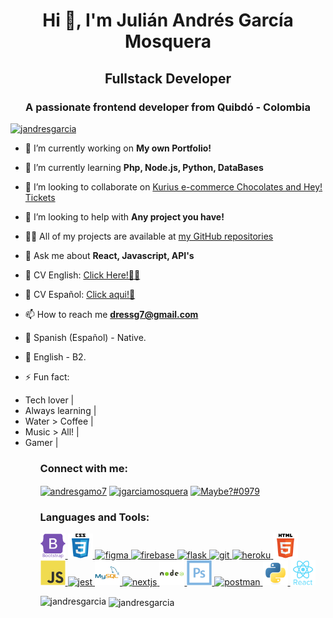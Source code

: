 <h1 align="center">Hi 👋, I'm Julián Andrés García Mosquera</h1>
<h2 align="center">Fullstack Developer</h2>
<h3 align="center">A passionate frontend developer from Quibdó - Colombia</h3>

<p align="left"> <a href="https://github.com/ryo-ma/github-profile-trophy"><img src="https://github-profile-trophy.vercel.app/?username=jandresgarcia&rank=S,AAA,BBB,CCC&theme=monokai" alt="jandresgarcia" /></a>


- 🔭 I’m currently working on **My own Portfolio!**

- 🌱 I’m currently learning **Php, Node.js, Python, DataBases**

- 👯 I’m looking to collaborate on [Kurius e-commerce Chocolates and Hey! Tickets](https://github.com/ItsMeRichArt/kuriuschocolate-ecommerce-webpage)

- 🤝 I’m looking to help with **Any project you have!**

- 👨‍💻 All of my projects are available at [my GitHub repositories](https://github.com/JAndresGarcia?tab=repositories)



- 💬 Ask me about **React, Javascript, API's**

- 📄 CV English: [Click Here!👨‍💻](https://drive.google.com/file/d/1ce9OzPF9-CLjD0h26IqOviAkgcKls8Ei/view?usp=sharing)
- 📄 CV Español: [Click aqui!👋](https://drive.google.com/file/d/15qhVNLGPjxVYOzx5vMgDQeSgVpUVFhfZ/view?usp=sharing)



- 📫 How to reach me **dressg7@gmail.com**



- 💬 Spanish (Español) - Native. 
- 💬 English - B2.

- ⚡ Fun fact: 

<ul> 
  <li>Tech lover | </li>
  <li>Always learning | </li>
  <li>Water > Coffee | </li>
  <li>Music > All! | </li>
  <li>Gamer | </li>
<ul/>
  
<h3 align="left">Connect with me:</h3>
<p align="left">
<a href="https://twitter.com/andresgamo7" target="blank"><img align="center" src="https://raw.githubusercontent.com/rahuldkjain/github-profile-readme-generator/master/src/images/icons/Social/twitter.svg" alt="andresgamo7" height="30" width="40" /></a>
<a href="https://linkedin.com/in/jgarciamosquera" target="blank"><img align="center" src="https://raw.githubusercontent.com/rahuldkjain/github-profile-readme-generator/master/src/images/icons/Social/linked-in-alt.svg" alt="jgarciamosquera" height="30" width="40" /></a>
<a href="https://discord.gg/Maybe?#0979" target="blank"><img align="center" src="https://raw.githubusercontent.com/rahuldkjain/github-profile-readme-generator/master/src/images/icons/Social/discord.svg" alt="Maybe?#0979" height="30" width="40" /></a>
</p>

<h3 align="left">Languages and Tools:</h3>
<p align="left"> <a href="https://getbootstrap.com" target="_blank" rel="noreferrer"> <img src="https://raw.githubusercontent.com/devicons/devicon/master/icons/bootstrap/bootstrap-plain-wordmark.svg" alt="bootstrap" width="40" height="40"/> </a> <a href="https://www.w3schools.com/css/" target="_blank" rel="noreferrer"> <img src="https://raw.githubusercontent.com/devicons/devicon/master/icons/css3/css3-original-wordmark.svg" alt="css3" width="40" height="40"/> </a> <a href="https://www.figma.com/" target="_blank" rel="noreferrer"> <img src="https://www.vectorlogo.zone/logos/figma/figma-icon.svg" alt="figma" width="40" height="40"/> </a> <a href="https://firebase.google.com/" target="_blank" rel="noreferrer"> <img src="https://www.vectorlogo.zone/logos/firebase/firebase-icon.svg" alt="firebase" width="40" height="40"/> </a> <a href="https://flask.palletsprojects.com/" target="_blank" rel="noreferrer"> <img src="https://www.vectorlogo.zone/logos/pocoo_flask/pocoo_flask-icon.svg" alt="flask" width="40" height="40"/> </a> <a href="https://git-scm.com/" target="_blank" rel="noreferrer"> <img src="https://www.vectorlogo.zone/logos/git-scm/git-scm-icon.svg" alt="git" width="40" height="40"/> </a> <a href="https://heroku.com" target="_blank" rel="noreferrer"> <img src="https://www.vectorlogo.zone/logos/heroku/heroku-icon.svg" alt="heroku" width="40" height="40"/> </a> <a href="https://www.w3.org/html/" target="_blank" rel="noreferrer"> <img src="https://raw.githubusercontent.com/devicons/devicon/master/icons/html5/html5-original-wordmark.svg" alt="html5" width="40" height="40"/> </a> <a href="https://developer.mozilla.org/en-US/docs/Web/JavaScript" target="_blank" rel="noreferrer"> <img src="https://raw.githubusercontent.com/devicons/devicon/master/icons/javascript/javascript-original.svg" alt="javascript" width="40" height="40"/> </a> <a href="https://jestjs.io" target="_blank" rel="noreferrer"> <img src="https://www.vectorlogo.zone/logos/jestjsio/jestjsio-icon.svg" alt="jest" width="40" height="40"/> </a> <a href="https://www.mysql.com/" target="_blank" rel="noreferrer"> <img src="https://raw.githubusercontent.com/devicons/devicon/master/icons/mysql/mysql-original-wordmark.svg" alt="mysql" width="40" height="40"/> </a> <a href="https://nextjs.org/" target="_blank" rel="noreferrer"> <img src="https://cdn.worldvectorlogo.com/logos/nextjs-2.svg" alt="nextjs" width="40" height="40"/> </a> <a href="https://nodejs.org" target="_blank" rel="noreferrer"> <img src="https://raw.githubusercontent.com/devicons/devicon/master/icons/nodejs/nodejs-original-wordmark.svg" alt="nodejs" width="40" height="40"/> </a> <a href="https://www.photoshop.com/en" target="_blank" rel="noreferrer"> <img src="https://raw.githubusercontent.com/devicons/devicon/master/icons/photoshop/photoshop-line.svg" alt="photoshop" width="40" height="40"/> </a> <a href="https://postman.com" target="_blank" rel="noreferrer"> <img src="https://www.vectorlogo.zone/logos/getpostman/getpostman-icon.svg" alt="postman" width="40" height="40"/> </a> <a href="https://www.python.org" target="_blank" rel="noreferrer"> <img src="https://raw.githubusercontent.com/devicons/devicon/master/icons/python/python-original.svg" alt="python" width="40" height="40"/> </a> <a href="https://reactjs.org/" target="_blank" rel="noreferrer"> <img src="https://raw.githubusercontent.com/devicons/devicon/master/icons/react/react-original-wordmark.svg" alt="react" width="40" height="40"/> </a> </p>

<p><img align="left" src="https://github-readme-stats.vercel.app/api/top-langs?username=jandresgarcia&show_icons=true&locale=en&layout=compact" alt="jandresgarcia" /></p>

<p>&nbsp;<img align="center" src="https://github-readme-stats.vercel.app/api?username=jandresgarcia&show_icons=true&locale=en" alt="jandresgarcia" /></p>
